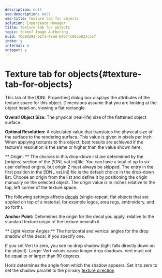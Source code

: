 ```yaml
---
description: null
seo-description: null
seo-title: Texture tab for objects
solution: Experience Manager
title: Texture tab for objects
topic: Scene7 Image Authoring
uuid: 7669d291-62fa-48ad-b4b7-c06c6933c55f
index: y
internal: n
snippet: y
---
```


# Texture tab for objects{#texture-tab-for-objects}

This tab of the [!DNL Properties] dialog box displays the attributes of the texture space for this object. Dimensions assume that you are looking at the object head-on, viewing a flat rectangle.

**Overall Object Size:** The physical (real-life) size of the flattened object surface.

**Optimal Resolution:** A calculated value that translates the physical size of the surface to the rendering surface. This value is given in pixels per inch. When applying textures to this object, best results are achieved if the texture's resolution is the same or higher than the value shown here.

** Origin: ** The choices in this drop-down list are determined by the [origins] section of the [!DNL vat.ini]file. You can have a total of up to six user defined origins, but origin 2 must always be skipped. The entry in the first position in the [!DNL vat.ini] file is the default choice in the drop-down list. Choose an origin from the list and define it by positioning the origin manually on the selected object. The origin value is in inches relative to the top, left corner of the texture space.

The following settings affects [decals](../../../../c-vat-rend-pg/c-vat-rend-obj/c-vat-decals/t-vat-app-decal.md#task-16ff67be05f84b06b4c0caf73ff01f83) (single-repeat, flat objects that are applied on top of a material, for example logos, area rugs, embroidery, and so forth).

**Anchor Point:** Determines the origin for the decal you apply, relative to the standard texture origin of the texture beneath it.

** Light Vector Angles:** The horizontal and vertical angles for the drop shadow of the decal, if you specify one.

If you set Vert to zero, you see no drop shadow (light falls directly down on the object). Larger Vert values cause longer drop shadows. Vert must not be equal to or larger than 90 degrees.

Horiz determines the angle from which the shadow appears. Set it to zero to set the shadow parallel to the primary [texture direction](../../../../c-vat-flow-pg/c-vat-flow-mesh-tech/t-vat-change-dir-text.md#task-3f7c354a11f641738135faf7ce3fc46f). 

